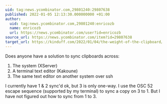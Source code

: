 ```yaml
---
uid: tag:news.ycombinator.com,29801240:29807638
published: 2022-01-05 12:13:30.000000000 +01:00
author:
  uid: tag:news.ycombinator.com,29801240:enricozb
  name: enricozb
  url: https://news.ycombinator.com/user?id=enricozb
source_url: https://news.ycombinator.com/item?id=29807638
target_url: https://kinduff.com/2022/01/04/the-weight-of-the-clipboard/
---
```


Does anyone have a solution to sync clipboards across:
1. The system (XServer)
2. A terminal text editor (Kakoune)
3. The same text editor on another system over ssh

I currently have 1 & 2 sync'd ok, but 3 is only one-way. I use the OSC 52 escape sequence (supported by my terminal) to sync a copy on 3 to 1. But I have not figured out how to sync from 1 to 3.